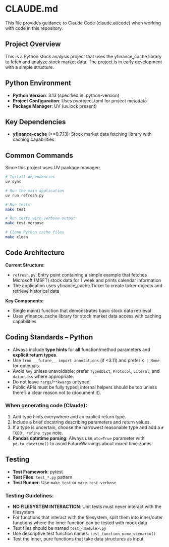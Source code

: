 # CLAUDE.md

This file provides guidance to Claude Code (claude.ai/code) when working with code in this repository.

## Project Overview

This is a Python stock analysis project that uses the yfinance_cache library to fetch and analyze stock market data. The project is in early development with a simple structure.

## Python Environment

- **Python Version**: 3.13 (specified in .python-version)
- **Project Configuration**: Uses pyproject.toml for project metadata
- **Package Manager**: UV (uv.lock present)

## Key Dependencies

- **yfinance-cache** (>=0.7.13): Stock market data fetching library with caching capabilities

## Common Commands

Since this project uses UV package manager:

```bash
# Install dependencies
uv sync

# Run the main application
uv run refresh.py

# Run tests
make test

# Run tests with verbose output
make test-verbose

# Clean Python cache files
make clean
```

## Code Architecture

**Current Structure:**
- `refresh.py`: Entry point containing a simple example that fetches Microsoft (MSFT) stock data for 1 week and prints calendar information
- The application uses yfinance_cache.Ticker to create ticker objects and retrieve historical data

**Key Components:**
- Single main() function that demonstrates basic stock data retrieval
- Uses yfinance_cache library for stock market data access with caching capabilities

## Coding Standards – Python

- Always include **type hints** for **all** function/method parameters and **explicit return types**.
- Use `from __future__ import annotations` (if <3.11) and prefer `X | None` for optionals.
- Avoid `Any` unless unavoidable; prefer `TypedDict`, `Protocol`, `Literal`, and `dataclass` where appropriate.
- Do not leave `*args`/`**kwargs` untyped.
- Public APIs must be fully typed; internal helpers should be too unless there’s a clear reason not to (document it).

### When generating code (Claude):
1) Add type hints everywhere and an explicit return type.
2) Include a brief docstring describing parameters and return values.
3) If a type is uncertain, choose the narrowest reasonable type and add a `# TODO: refine type` note.
4) **Pandas datetime parsing**: Always use `utc=True` parameter with `pd.to_datetime()` to avoid FutureWarnings about mixed time zones.

## Testing

- **Test Framework**: pytest
- **Test Files**: `test_*.py` pattern
- **Test Runner**: Use `make test` or `make test-verbose`

### Testing Guidelines:
- **NO FILESYSTEM INTERACTION**: Unit tests must never interact with the filesystem
- For functions that interact with the filesystem, split them into inner/outer functions where the inner function can be tested with mock data
- Test files should be named `test_<module>.py`
- Use descriptive test function names: `test_function_name_scenario()`
- Test the inner, pure functions that take data structures as input
